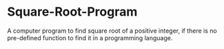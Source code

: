 # Square-Root-Program
A computer program to find square root of a positive integer, if there is no pre-defined function to find it in a programming language. 
